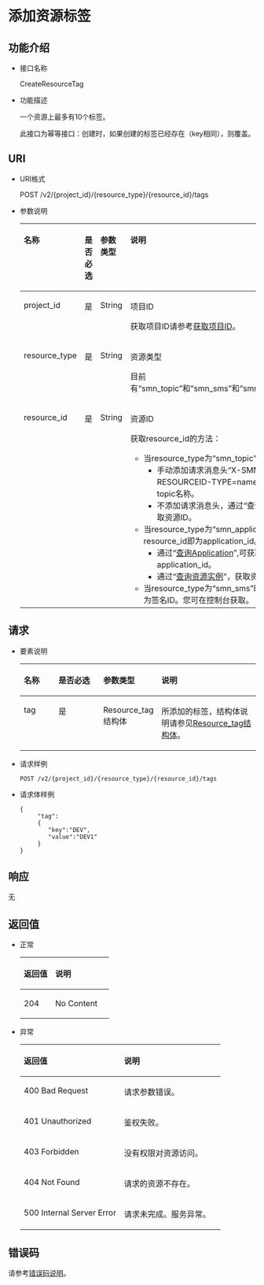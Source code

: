 # 添加资源标签<a name="ZH-CN_TOPIC_0105885509"></a>

## 功能介绍<a name="section6275354111818"></a>

-   接口名称

    CreateResourceTag


-   功能描述

    一个资源上最多有10个标签。

    此接口为幂等接口：创建时，如果创建的标签已经存在（key相同），则覆盖。


## URI<a name="section12757544187"></a>

-   URI格式

    POST /v2/\{project\_id\}/\{resource\_type\}/\{resource\_id\}/tags

-   参数说明

    <a name="table1029119541182"></a>
    <table><thead align="left"><tr id="row6634135420184"><th class="cellrowborder" valign="top" width="17.738226177382263%" id="mcps1.1.5.1.1"><p id="p0650125431810"><a name="p0650125431810"></a><a name="p0650125431810"></a>名称</p>
    </th>
    <th class="cellrowborder" valign="top" width="23.357664233576642%" id="mcps1.1.5.1.2"><p id="p1465005418189"><a name="p1465005418189"></a><a name="p1465005418189"></a>是否必选</p>
    </th>
    <th class="cellrowborder" valign="top" width="26.027397260273972%" id="mcps1.1.5.1.3"><p id="p0650175419188"><a name="p0650175419188"></a><a name="p0650175419188"></a>参数类型</p>
    </th>
    <th class="cellrowborder" valign="top" width="32.87671232876712%" id="mcps1.1.5.1.4"><p id="p156507545182"><a name="p156507545182"></a><a name="p156507545182"></a>说明</p>
    </th>
    </tr>
    </thead>
    <tbody><tr id="row4650165421816"><td class="cellrowborder" valign="top" width="17.738226177382263%" headers="mcps1.1.5.1.1 "><p id="p3650854151810"><a name="p3650854151810"></a><a name="p3650854151810"></a>project_id</p>
    </td>
    <td class="cellrowborder" valign="top" width="23.357664233576642%" headers="mcps1.1.5.1.2 "><p id="p1365025412188"><a name="p1365025412188"></a><a name="p1365025412188"></a>是</p>
    </td>
    <td class="cellrowborder" valign="top" width="26.027397260273972%" headers="mcps1.1.5.1.3 "><p id="p186502054111811"><a name="p186502054111811"></a><a name="p186502054111811"></a>String</p>
    </td>
    <td class="cellrowborder" valign="top" width="32.87671232876712%" headers="mcps1.1.5.1.4 "><p id="p1665018541188"><a name="p1665018541188"></a><a name="p1665018541188"></a>项目ID</p>
    <p id="p118812918506"><a name="p118812918506"></a><a name="p118812918506"></a>获取项目ID请参考<a href="获取项目ID.md">获取项目ID</a>。</p>
    </td>
    </tr>
    <tr id="row19650165415182"><td class="cellrowborder" valign="top" width="17.738226177382263%" headers="mcps1.1.5.1.1 "><p id="p99531421797"><a name="p99531421797"></a><a name="p99531421797"></a>resource_type</p>
    </td>
    <td class="cellrowborder" valign="top" width="23.357664233576642%" headers="mcps1.1.5.1.2 "><p id="p1495310421799"><a name="p1495310421799"></a><a name="p1495310421799"></a>是</p>
    </td>
    <td class="cellrowborder" valign="top" width="26.027397260273972%" headers="mcps1.1.5.1.3 "><p id="p149531342296"><a name="p149531342296"></a><a name="p149531342296"></a>String</p>
    </td>
    <td class="cellrowborder" valign="top" width="32.87671232876712%" headers="mcps1.1.5.1.4 "><p id="p52661238184213"><a name="p52661238184213"></a><a name="p52661238184213"></a>资源类型</p>
    <p id="p278251314214"><a name="p278251314214"></a><a name="p278251314214"></a>目前有“smn_topic”和“smn_sms”和“smn_application”。</p>
    </td>
    </tr>
    <tr id="row0650054191817"><td class="cellrowborder" valign="top" width="17.738226177382263%" headers="mcps1.1.5.1.1 "><p id="p1363485413187"><a name="p1363485413187"></a><a name="p1363485413187"></a>resource_id</p>
    </td>
    <td class="cellrowborder" valign="top" width="23.357664233576642%" headers="mcps1.1.5.1.2 "><p id="p463417547182"><a name="p463417547182"></a><a name="p463417547182"></a>是</p>
    </td>
    <td class="cellrowborder" valign="top" width="26.027397260273972%" headers="mcps1.1.5.1.3 "><p id="p7634195417180"><a name="p7634195417180"></a><a name="p7634195417180"></a>String</p>
    </td>
    <td class="cellrowborder" valign="top" width="32.87671232876712%" headers="mcps1.1.5.1.4 "><p id="p176341254201810"><a name="p176341254201810"></a><a name="p176341254201810"></a>资源ID</p>
    <p id="p57491711103514"><a name="p57491711103514"></a><a name="p57491711103514"></a>获取resource_id的方法：</p>
    <a name="ul516413377438"></a><a name="ul516413377438"></a><ul id="ul516413377438"><li>当resource_type为“smn_topic”时，<a name="ul15774114084417"></a><a name="ul15774114084417"></a><ul id="ul15774114084417"><li>手动添加请求消息头“X-SMN-RESOURCEID-TYPE=name”，资源ID即为topic名称。</li><li>不添加请求消息头，通过“查询资源实例”，获取资源ID。</li></ul>
    </li><li>当resource_type为“smn_application”时，resource_id即为application_id。<a name="ul15518102914259"></a><a name="ul15518102914259"></a><ul id="ul15518102914259"><li>通过“<a href="查询Application.md">查询Application</a>”,可获取application_id。</li><li>通过“<a href="查询资源实例.md">查询资源实例</a>”，获取资源ID。</li></ul>
    </li><li>当resource_type为“smn_sms”时，resource_id为签名ID。您可在控制台获取。</li></ul>
    </td>
    </tr>
    </tbody>
    </table>


## 请求<a name="section15306154161813"></a>

-   要素说明

    <a name="table2306754131811"></a>
    <table><thead align="left"><tr id="row10650115416183"><th class="cellrowborder" valign="top" width="16.13838616138386%" id="mcps1.1.5.1.1"><p id="p2650155410184"><a name="p2650155410184"></a><a name="p2650155410184"></a>名称</p>
    </th>
    <th class="cellrowborder" valign="top" width="21.837816218378165%" id="mcps1.1.5.1.2"><p id="p3650185481810"><a name="p3650185481810"></a><a name="p3650185481810"></a>是否必选</p>
    </th>
    <th class="cellrowborder" valign="top" width="16.45835416458354%" id="mcps1.1.5.1.3"><p id="p16501254141811"><a name="p16501254141811"></a><a name="p16501254141811"></a>参数类型</p>
    </th>
    <th class="cellrowborder" valign="top" width="45.56544345565444%" id="mcps1.1.5.1.4"><p id="p1765017544189"><a name="p1765017544189"></a><a name="p1765017544189"></a>说明</p>
    </th>
    </tr>
    </thead>
    <tbody><tr id="row465019548182"><td class="cellrowborder" valign="top" width="16.13838616138386%" headers="mcps1.1.5.1.1 "><p id="p26501954141814"><a name="p26501954141814"></a><a name="p26501954141814"></a>tag</p>
    </td>
    <td class="cellrowborder" valign="top" width="21.837816218378165%" headers="mcps1.1.5.1.2 "><p id="p13650175411819"><a name="p13650175411819"></a><a name="p13650175411819"></a>是</p>
    </td>
    <td class="cellrowborder" valign="top" width="16.45835416458354%" headers="mcps1.1.5.1.3 "><p id="p12650654151819"><a name="p12650654151819"></a><a name="p12650654151819"></a>Resource_tag结构体</p>
    </td>
    <td class="cellrowborder" valign="top" width="45.56544345565444%" headers="mcps1.1.5.1.4 "><p id="p8650554201817"><a name="p8650554201817"></a><a name="p8650554201817"></a>所添加的标签，结构体说明请参见<a href="Resource_tag结构体.md">Resource_tag结构体</a>。</p>
    </td>
    </tr>
    </tbody>
    </table>


-   请求样例

    ```
    POST /v2/{project_id}/{resource_type}/{resource_id}/tags
    ```


-   请求体样例

    ```
    {
         "tag":
         {
            "key":"DEV",
            "value":"DEV1"
         }
    }
    ```


## 响应<a name="section12429402325"></a>

无

## 返回值<a name="section11338754191819"></a>

-   正常

    <a name="table56484750195335"></a>
    <table><thead align="left"><tr id="row57491589195335"><th class="cellrowborder" valign="top" width="35.35%" id="mcps1.1.3.1.1"><p id="p26307160195335"><a name="p26307160195335"></a><a name="p26307160195335"></a>返回值</p>
    </th>
    <th class="cellrowborder" valign="top" width="64.64999999999999%" id="mcps1.1.3.1.2"><p id="p50505195195335"><a name="p50505195195335"></a><a name="p50505195195335"></a>说明</p>
    </th>
    </tr>
    </thead>
    <tbody><tr id="row1074452974212"><td class="cellrowborder" valign="top" width="35.35%" headers="mcps1.1.3.1.1 "><p id="p8745172944218"><a name="p8745172944218"></a><a name="p8745172944218"></a>204</p>
    </td>
    <td class="cellrowborder" valign="top" width="64.64999999999999%" headers="mcps1.1.3.1.2 "><p id="p18745112914212"><a name="p18745112914212"></a><a name="p18745112914212"></a>No Content</p>
    </td>
    </tr>
    </tbody>
    </table>


-   异常

    <a name="table59272457195335"></a>
    <table><thead align="left"><tr id="row50751459195335"><th class="cellrowborder" valign="top" width="50%" id="mcps1.1.3.1.1"><p id="p17227532195335"><a name="p17227532195335"></a><a name="p17227532195335"></a>返回值</p>
    </th>
    <th class="cellrowborder" valign="top" width="50%" id="mcps1.1.3.1.2"><p id="p53252821195335"><a name="p53252821195335"></a><a name="p53252821195335"></a>说明</p>
    </th>
    </tr>
    </thead>
    <tbody><tr id="row18511206195335"><td class="cellrowborder" valign="top" width="50%" headers="mcps1.1.3.1.1 "><p id="p23012712195335"><a name="p23012712195335"></a><a name="p23012712195335"></a>400 Bad Request</p>
    </td>
    <td class="cellrowborder" valign="top" width="50%" headers="mcps1.1.3.1.2 "><p id="p52090370195335"><a name="p52090370195335"></a><a name="p52090370195335"></a>请求参数错误。</p>
    </td>
    </tr>
    <tr id="row1071615458810"><td class="cellrowborder" valign="top" width="50%" headers="mcps1.1.3.1.1 "><p id="p8716124516810"><a name="p8716124516810"></a><a name="p8716124516810"></a>401 Unauthorized</p>
    </td>
    <td class="cellrowborder" valign="top" width="50%" headers="mcps1.1.3.1.2 "><p id="p191516591208"><a name="p191516591208"></a><a name="p191516591208"></a>鉴权失败。</p>
    </td>
    </tr>
    <tr id="row66160152195335"><td class="cellrowborder" valign="top" width="50%" headers="mcps1.1.3.1.1 "><p id="p57372106195335"><a name="p57372106195335"></a><a name="p57372106195335"></a>403 Forbidden</p>
    </td>
    <td class="cellrowborder" valign="top" width="50%" headers="mcps1.1.3.1.2 "><p id="p16629033195335"><a name="p16629033195335"></a><a name="p16629033195335"></a>没有权限对资源访问。</p>
    </td>
    </tr>
    <tr id="row15443572195335"><td class="cellrowborder" valign="top" width="50%" headers="mcps1.1.3.1.1 "><p id="p42969857195335"><a name="p42969857195335"></a><a name="p42969857195335"></a>404 Not Found</p>
    </td>
    <td class="cellrowborder" valign="top" width="50%" headers="mcps1.1.3.1.2 "><p id="p58006382195335"><a name="p58006382195335"></a><a name="p58006382195335"></a>请求的资源不存在。</p>
    </td>
    </tr>
    <tr id="row52295392195335"><td class="cellrowborder" valign="top" width="50%" headers="mcps1.1.3.1.1 "><p id="p8068353195335"><a name="p8068353195335"></a><a name="p8068353195335"></a>500 Internal Server Error</p>
    </td>
    <td class="cellrowborder" valign="top" width="50%" headers="mcps1.1.3.1.2 "><p id="p49556822195335"><a name="p49556822195335"></a><a name="p49556822195335"></a>请求未完成。服务异常。</p>
    </td>
    </tr>
    </tbody>
    </table>


## 错误码<a name="section73211020122511"></a>

请参考[错误码说明](错误码说明.md)。


